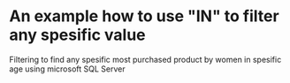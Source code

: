 # An example how to use "IN" to filter any spesific value
Filtering to find any spesific most purchased product by women in spesific age using microsoft SQL Server
